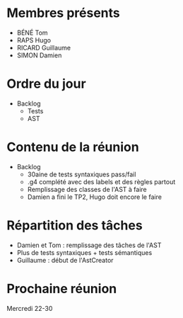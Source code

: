 # Membres présents
- BÉNÉ Tom
- RAPS Hugo
- RICARD Guillaume
- SIMON Damien

# Ordre du jour
- Backlog
	- Tests
	- AST

# Contenu de la réunion
- Backlog
	- 30aine de tests syntaxiques pass/fail
	- .g4 complété avec des labels et des règles partout
	- Remplissage des classes de l'AST à faire
	- Damien a fini le TP2, Hugo doit encore le faire

# Répartition des tâches
- Damien et Tom : remplissage des tâches de l'AST
- Plus de tests syntaxiques + tests sémantiques
- Guillaume : début de l'AstCreator

# Prochaine réunion 
Mercredi 22-30